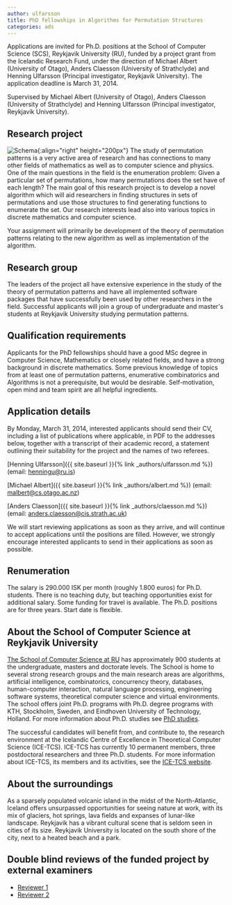 ```yaml
---
author: ulfarsson
title: PhD fellowships in Algorithms for Permutation Structures
categories: ads
---
```


Applications are invited for Ph.D. positions at the School of Computer Science
(SCS), Reykjavik University (RU), funded by a project grant from the Icelandic
Research Fund, under the direction of Michael Albert (University of Otago),
Anders Claesson (University of Strathclyde) and Henning Ulfarsson (Principal
investigator, Reykjavik University). The application deadline is March 31,
2014.

Supervised by Michael Albert (University of Otago), Anders Claesson (University
of Strathclyde) and Henning Ulfarsson (Principal investigator, Reykjavik
University).

## Research project
![Schema]({{site.baseurl}}/assets/img/struct1.png){:align="right" height="200px"}
The study of permutation patterns is a very active area of research and has
connections to many other fields of mathematics as well as to computer science
and physics. One of the main questions in the field is the enumeration problem:
Given a particular set of permutations, how many permutations does the set have
of each length? The main goal of this research project is to develop a novel
algorithm which will aid researchers in finding structures in sets of
permutations and use those structures to find generating functions to enumerate
the set. Our research interests lead also into various topics in discrete
mathematics and computer science.
 
Your assignment will primarily be development of the theory of permutation
patterns relating to the new algorithm as well as implementation of the
algorithm.

## Research group
The leaders of the project all have extensive experience in the study of the
theory of permutation patterns and have all implemented software packages that
have successfully been used by other researchers in the field. Successful
applicants will join a group of undergraduate and master's students at
Reykjavik University studying permutation patterns.

## Qualification requirements
Applicants for the PhD fellowships should have a good MSc degree in Computer
Science, Mathematics or closely related fields, and have a strong background in
discrete mathematics. Some previous knowledge of topics from at least one of
permutation patterns, enumerative combinatorics and Algorithms is not a
prerequisite, but would be desirable. Self-motivation, open mind and team
spirit are all helpful ingredients.

## Application details
By Monday, March 31, 2014, interested applicants should send their CV,
including a list of publications where applicable, in PDF to the addresses
below, together with a transcript of their academic record, a statement
outlining their suitability for the project and the names of two referees.

[Henning Ulfarsson]({{ site.baseurl }}{% link _authors/ulfarsson.md %}) (email: henningu@ru.is)

[Michael Albert]({{ site.baseurl }}{% link _authors/albert.md %}) (email: malbert@cs.otago.ac.nz)

[Anders Claesson]({{ site.baseurl }}{% link _authors/claesson.md %}) (email: anders.claesson@cis.strath.ac.uk)

We will start reviewing applications as soon as they arrive, and will continue
to accept applications until the positions are filled. However, we strongly
encourage interested applicants to send in their applications as soon as
possible.

## Renumeration
The salary is 290.000 ISK per month (roughly 1.800 euros) for Ph.D. students.
There is no teaching duty, but teaching opportunities exist for additional
salary. Some funding for travel is available. The Ph.D. positions are for three
years. Start date is flexible.

## About the School of Computer Science at Reykjavik University
[The School of Computer Science at RU](http://en.ru.is/CS) has approximately
900 students at the undergraduate, masters and doctorate levels. The School is
home to several strong research groups and the main research areas are
algorithms, artificial intelligence, combinatorics, concurrency theory,
databases, human-computer interaction, natural language processing, engineering
software systems, theoretical computer science and virtual environments. The
school offers joint Ph.D. programs with Ph.D. degree programs with KTH,
Stockholm, Sweden, and Eindhoven University of Technology, Holland. For more
information about Ph.D. studies see
[PhD studies](http://en.ru.is/departments/school-of-computer-science/ph.d-studies/).

The successful candidates will benefit from, and contribute to, the research
environment at the Icelandic Centre of Excellence in Theoretical Computer
Science (ICE-TCS). ICE-TCS has currently 10 permanent members, three
postdoctoral researchers and three Ph.D. students.  For more information about
ICE-TCS, its members and its activities, see the
[ICE-TCS website](http://www.icetcs.ru.is/).

## About the surroundings
As a sparsely populated volcanic island in the midst of the North-Atlantic,
Iceland offers unsurpassed opportunities for seeing nature at work, with its
mix of glaciers, hot springs, lava fields and expanses of lunar-like landscape.
Reykjavik has a vibrant cultural scene that is seldom seen in cities of its
size.  Reykjavik University is located on the south shore of the city, next to
a heated beach and a park.

## Double blind reviews of the funded project by external examiners
- [Reviewer 1](/assets/add/grantsRANNIS2014/RANNIS_peer_review_1761_661.pdf)
- [Reviewer 2](/assets/add/grantsRANNIS2014/RANNIS_peer_review_1761_811.pdf)
